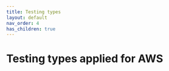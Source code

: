```yaml
---
title: Testing types
layout: default
nav_order: 4
has_children: true
---
```


# Testing types applied for AWS